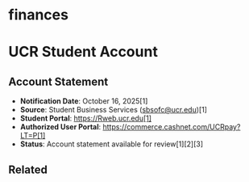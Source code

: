 # finances

# UCR Student Account

## Account Statement
- **Notification Date**: October 16, 2025[1]
- **Source**: Student Business Services (sbsofc@ucr.edu)[1]
- **Student Portal**: https://Rweb.ucr.edu[1]
- **Authorized User Portal**: https://commerce.cashnet.com/UCRpay?LT=P[1]
- **Status**: Account statement available for review[1][2][3]

## Related

